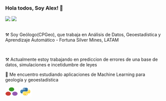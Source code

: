 ### Hola todos, Soy Alex! 👋

<div>
  <a href="https://www.linkedin.com/in/alex-d-9300a927/" target="_blank"><img src="https://img.shields.io/badge/-LinkedIn-%230077B5?style=for-the-badge&logo=linkedin&logoColor=white" target="_blank"></a>
  <a href = "mailto:alext.delgadot@gmail.com"><img src="https://img.shields.io/badge/-Gmail-%23333?style=for-the-badge&logo=gmail&logoColor=red" target="_blank"></a>
</div>



<div>
  <br><p>⚒ Soy Geólogo(CPGeo), que trabaja en Análisis de Datos, Geoestadística y Aprendizaje Automático - Fortuna Silver Mines, LATAM</p>

<div>
  <br><p>⚒️ Actualmente estoy trabajando en prediccion de errores de una base de datos, simulaciones e incetidumbre de leyes</p>
  
  <p>📔 Me encuentro estudiando aplicaciones de Machine Learning para geología y geoestadística  </p>
</div>

<div style="display: inline_block">
  <img align="center" alt="Julia" height="30" width="40" src="https://github.com/devicons/devicon/blob/master/icons/julia/julia-original.svg">
  <img align="center" alt="Python" height="30" width="40" src="https://github.com/devicons/devicon/blob/master/icons/python/python-original.svg">
</div>
